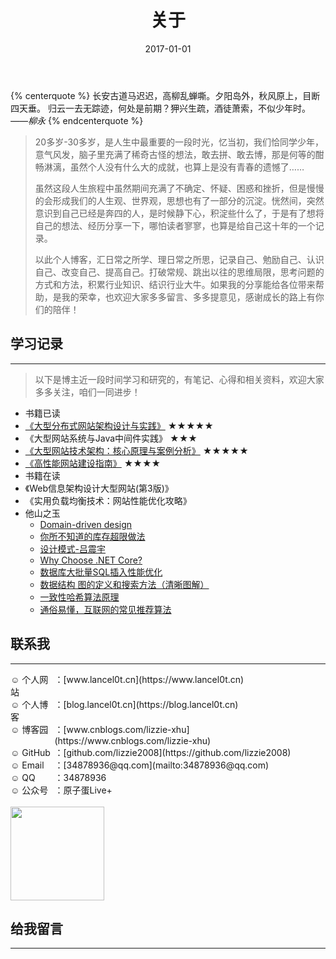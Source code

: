 ﻿---
title: 关于
date: 2017-01-01
---
{% centerquote %}
长安古道马迟迟，高柳乱蝉嘶。夕阳岛外，秋风原上，目断四天垂。
归云一去无踪迹，何处是前期？狎兴生疏，酒徒萧索，不似少年时。
*——柳永*
{% endcenterquote %}

>20多岁-30多岁，是人生中最重要的一段时光，忆当初，我们恰同学少年，意气风发，脑子里充满了稀奇古怪的想法，敢去拼、敢去博，那是何等的酣畅淋漓，虽然个人没有什么大的成就，也算上是没有青春的遗憾了……
>
>虽然这段人生旅程中虽然期间充满了不确定、怀疑、困惑和挫折，但是慢慢的会形成我们的人生观、世界观，思想也有了一部分的沉淀。恍然间，突然意识到自己已经是奔四的人，是时候静下心，积淀些什么了，于是有了想将自己的想法、经历分享一下，哪怕读者寥寥，也算是给自己这十年的一个记录。
>
>以此个人博客，汇日常之所学、理日常之所思，记录自己、勉励自己、认识自己、改变自己、提高自己。打破常规、跳出以往的思维局限，思考问题的方式和方法，积累行业知识、结识行业大牛。如果我的分享能给各位带来帮助，是我的荣幸，也欢迎大家多多留言、多多提意见，感谢成长的路上有你们的陪伴！

## 学习记录

---

>以下是博主近一段时间学习和研究的，有笔记、心得和相关资料，欢迎大家多多关注，咱们一同进步！

 - 书籍已读 
  - [《大型分布式网站架构设计与实践》](https://www.processon.com/view/link/5ac9d281e4b09bf96ae3283b) ★★★★★
  - 《大型网站系统与Java中间件实践》 ★★★
  - [《大型网站技术架构：核心原理与案例分析》](https://www.processon.com/view/link/5abcc7cfe4b0a248b0f07122) ★★★★★
  - [《高性能网站建设指南》](https://www.processon.com/view/link/5ac9cbfce4b04a5e961cd4b5) ★★★★
 - 书籍在读
  - 《Web信息架构设计大型网站(第3版)》
  - 《实用负载均衡技术：网站性能优化攻略》
 - 他山之玉
    - [Domain-driven design](https://en.wikipedia.org/wiki/Domain-driven_design)
    - [你所不知道的库存超限做法](https://www.cnblogs.com/scy251147/p/8371636.html)
    - [设计模式-吕震宇](http://www.cnblogs.com/zhenyulu/category/6930.html?Show=All)
    - [Why Choose .NET Core?](http://freecontent.manning.com/why-choose-net-core)
    - [数据库大批量SQL插入性能优化](https://blog.csdn.net/qq_22855325/article/details/76087138)
    - [数据结构 图的定义和搜索方法（清晰图解）](https://www.cnblogs.com/idreamo/p/8621259.html)
    - [一致性哈希算法原理](https://www.cnblogs.com/lpfuture/p/5796398.html)
    - [通俗易懂，互联网的常见推荐算法](https://mp.weixin.qq.com/s?__biz=MjM5ODYxMDA5OQ==&mid=2651961068&idx=1&sn=d271a2aa035b87eede2cbedb6f147087&chksm=bd2d03308a5a8a269ec3c50e478e54266f3d6b3c6cbac83fa48da335406eca2aef1e013ea21f&mpshare=1&scene=23&srcid=0418LBYxyCvKB90EOb26g5uD#rd)

## 联系我 

---

<html><head><title></title><style type="text/css"> div.c3 {display: table;} div.c2 {display: table-row;} div.c1 {display: table-cell;}</style></head><body><div class="c3"><div class="c2"><div class="c1">☺ 个人网站</div><div class="c1">：[www.lancel0t.cn](https://www.lancel0t.cn)</div></div><div class="c2"><div class="c1">☺ 个人博客</div><div class="c1">：[blog.lancel0t.cn](https://blog.lancel0t.cn)</div></div><div class="c2"><div class="c1">☺ 博客园</div><div class="c1">：[www.cnblogs.com/lizzie-xhu](https://www.cnblogs.com/lizzie-xhu)</div></div><div class="c2"><div class="c1">☺ GitHub</div><div class="c1">：[github.com/lizzie2008](https://github.com/lizzie2008)</div></div><div class="c2"><div class="c1">☺ Email</div><div class="c1">：[34878936@qq.com](mailto:34878936@qq.com)</div></div><div class="c2"><div class="c1">☺ QQ</div><div class="c1">：34878936</div></div><div class="c2"><div class="c1">☺ 公众号</div><div class="c1">：原子蛋Live+</div></div></div></body></html>
<br/>
<image style="height:150px;" src="https://mysite.bj.bcebos.com/images/profile/wechat.gif"/>

## 给我留言 

---
